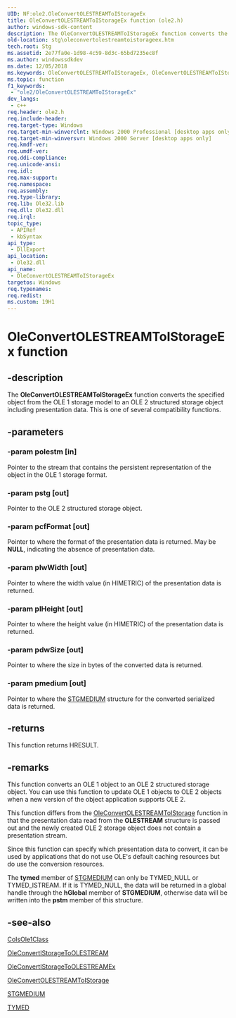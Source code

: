 ```yaml
---
UID: NF:ole2.OleConvertOLESTREAMToIStorageEx
title: OleConvertOLESTREAMToIStorageEx function (ole2.h)
author: windows-sdk-content
description: The OleConvertOLESTREAMToIStorageEx function converts the specified object from the OLE 1 storage model to an OLE 2 structured storage object including presentation data. This is one of several compatibility functions.
old-location: stg\oleconvertolestreamtoistorageex.htm
tech.root: Stg
ms.assetid: 2e77fa0e-1d98-4c59-8d3c-65bd7235ec8f
ms.author: windowssdkdev
ms.date: 12/05/2018
ms.keywords: OleConvertOLESTREAMToIStorageEx, OleConvertOLESTREAMToIStorageEx function [Structured Storage], _stg_oleconvertolestreamtoistorageex, ole2/OleConvertOLESTREAMToIStorageEx, stg.oleconvertolestreamtoistorageex
ms.topic: function
f1_keywords: 
 - "ole2/OleConvertOLESTREAMToIStorageEx"
dev_langs:
 - c++
req.header: ole2.h
req.include-header: 
req.target-type: Windows
req.target-min-winverclnt: Windows 2000 Professional [desktop apps only]
req.target-min-winversvr: Windows 2000 Server [desktop apps only]
req.kmdf-ver: 
req.umdf-ver: 
req.ddi-compliance: 
req.unicode-ansi: 
req.idl: 
req.max-support: 
req.namespace: 
req.assembly: 
req.type-library: 
req.lib: Ole32.lib
req.dll: Ole32.dll
req.irql: 
topic_type:
 - APIRef
 - kbSyntax
api_type:
 - DllExport
api_location:
 - Ole32.dll
api_name:
 - OleConvertOLESTREAMToIStorageEx
targetos: Windows
req.typenames: 
req.redist: 
ms.custom: 19H1
---
```


# OleConvertOLESTREAMToIStorageEx function


## -description


The 
<b>OleConvertOLESTREAMToIStorageEx</b> function converts the specified object from the OLE 1 storage model to an OLE 2 structured storage object including presentation data. This is one of several compatibility functions.


## -parameters




### -param polestm [in]

Pointer to the stream that contains the persistent representation of the object in the OLE 1 storage format.


### -param pstg [out]

Pointer to the OLE 2 structured storage object.


### -param pcfFormat [out]

Pointer to where the format of the presentation data is returned. May be <b>NULL</b>, indicating the absence of presentation data.


### -param plwWidth [out]

Pointer to where the width value (in HIMETRIC) of the presentation data is returned.


### -param plHeight [out]

Pointer to where the height value (in HIMETRIC) of the presentation data is returned.


### -param pdwSize [out]

Pointer to where the size in bytes of the converted data is returned.


### -param pmedium [out]

Pointer to where the 
<a href="https://docs.microsoft.com/windows/win32/api/objidl/ns-objidl-ustgmedium~r1">STGMEDIUM</a> structure for the converted serialized data is returned.


## -returns



This function returns HRESULT.




## -remarks



This function converts an OLE 1 object to an OLE 2 structured storage object. You can use this function to update OLE 1 objects to OLE 2 objects when a new version of the object application supports OLE 2.

This function differs from the 
<a href="https://docs.microsoft.com/windows/desktop/api/ole2/nf-ole2-oleconvertolestreamtoistorage">OleConvertOLESTREAMToIStorage</a> function in that the presentation data read from the <b>OLESTREAM</b> structure is passed out and the newly created OLE 2 storage object does not contain a presentation stream.

Since this function can specify which presentation data to convert, it can be used by applications that do not use OLE's default caching resources but do use the conversion resources.

The <b>tymed</b> member of 
<a href="https://docs.microsoft.com/windows/win32/api/objidl/ns-objidl-ustgmedium~r1">STGMEDIUM</a> can only be TYMED_NULL or TYMED_ISTREAM. If it is TYMED_NULL, the data will be returned in a global handle through the <b>hGlobal</b> member of <b>STGMEDIUM</b>, otherwise data will be written into the <b>pstm</b> member of this structure.




## -see-also




<a href="https://docs.microsoft.com/windows/desktop/api/objbase/nf-objbase-coisole1class">CoIsOle1Class</a>



<a href="https://docs.microsoft.com/windows/desktop/api/ole2/nf-ole2-oleconvertistoragetoolestream">OleConvertIStorageToOLESTREAM</a>



<a href="https://docs.microsoft.com/windows/desktop/api/ole2/nf-ole2-oleconvertistoragetoolestreamex">OleConvertIStorageToOLESTREAMEx</a>



<a href="https://docs.microsoft.com/windows/desktop/api/ole2/nf-ole2-oleconvertolestreamtoistorage">OleConvertOLESTREAMToIStorage</a>



<a href="https://docs.microsoft.com/windows/win32/api/objidl/ns-objidl-ustgmedium~r1">STGMEDIUM</a>



<a href="https://docs.microsoft.com/windows/desktop/api/objidl/ne-objidl-tymed">TYMED</a>
 

 

